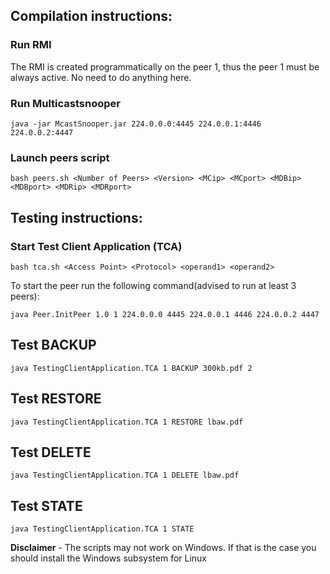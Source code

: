 ## Compilation instructions:

### Run RMI
The RMI is created programmatically on the peer 1, thus the peer 1 must be always active. No need to do anything here.

### Run Multicastsnooper
```
java -jar McastSnooper.jar 224.0.0.0:4445 224.0.0.1:4446 224.0.0.2:4447
```

### Launch peers script
```
bash peers.sh <Number of Peers> <Version> <MCip> <MCport> <MDBip> <MDBport> <MDRip> <MDRport>
```

## Testing instructions:


### Start Test Client Application (TCA)
```
bash tca.sh <Access Point> <Protocol> <operand1> <operand2>
```


To start the peer run the following command(advised to run at least 3 peers):
```
java Peer.InitPeer 1.0 1 224.0.0.0 4445 224.0.0.1 4446 224.0.0.2 4447
```

## Test BACKUP
```
java TestingClientApplication.TCA 1 BACKUP 300kb.pdf 2
```
## Test RESTORE
```
java TestingClientApplication.TCA 1 RESTORE lbaw.pdf
```
## Test DELETE
```
java TestingClientApplication.TCA 1 DELETE lbaw.pdf
```
## Test STATE
```
java TestingClientApplication.TCA 1 STATE
```

**Disclaimer** -  The scripts may not work on Windows. If that is the case you should install the Windows subsystem for Linux
